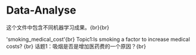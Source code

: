 # Data-Analyse
这个文件中包含不同机器学习成果。{br}{br}

'smoking_medical_cost'{br}
Topic1:Is smoking a factor to increase medical costs? {br}
话题1：吸烟是否是增加医药费的一个原因？{br}



